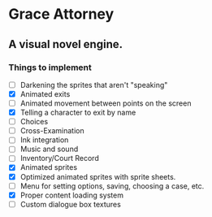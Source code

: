 # Grace Attorney
## A visual novel engine.


### Things to implement
- [ ] Darkening the sprites that aren't "speaking"
- [X] Animated exits
- [ ] Animated movement between points on the screen
- [X] Telling a character to exit by name
- [ ] Choices
- [ ] Cross-Examination
- [ ] Ink integration
- [ ] Music and sound
- [ ] Inventory/Court Record
- [X] Animated sprites
- [X] Optimized animated sprites with sprite sheets.
- [ ] Menu for setting options, saving, choosing a case, etc.
- [X] Proper content loading system
- [ ] Custom dialogue box textures
